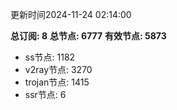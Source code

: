 更新时间2024-11-24 02:14:00

**总订阅: 8**
**总节点: 6777**
**有效节点: 5873**
- ss节点: 1182
- v2ray节点: 3270
- trojan节点: 1415
- ssr节点: 6
